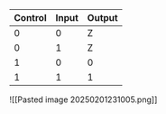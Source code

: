 
| Control | Input | Output |
| ------- | ----- | ------ |
| 0       | 0     | Z      |
| 0       | 1     | Z      |
| 1       | 0     | 0      |
| 1       | 1     | 1      |
![[Pasted image 20250201231005.png]]
